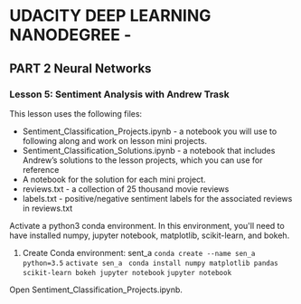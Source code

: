 # UDACITY DEEP LEARNING NANODEGREE -
## PART 2 Neural Networks 
### Lesson 5: Sentiment Analysis with Andrew Trask
This lesson uses the following files:
* Sentiment_Classification_Projects.ipynb - a notebook you will use to following along and work on lesson mini projects.
* Sentiment_Classification_Solutions.ipynb - a notebook that includes Andrew’s solutions to the lesson projects, which you can use for reference
* A notebook for the solution for each mini project.
* reviews.txt - a collection of 25 thousand movie reviews
* labels.txt - positive/negative sentiment labels for the associated reviews in reviews.txt

Activate a python3 conda environment. In this environment, you'll need to have installed numpy, jupyter notebook, matplotlib, scikit-learn, and bokeh.
1. Create Conda environment: sent_a
`conda create --name sen_a python=3.5`
`activate sen_a `
`conda install numpy matplotlib pandas scikit-learn bokeh jupyter notebook`
`jupyter notebook`


Open Sentiment_Classification_Projects.ipynb.
